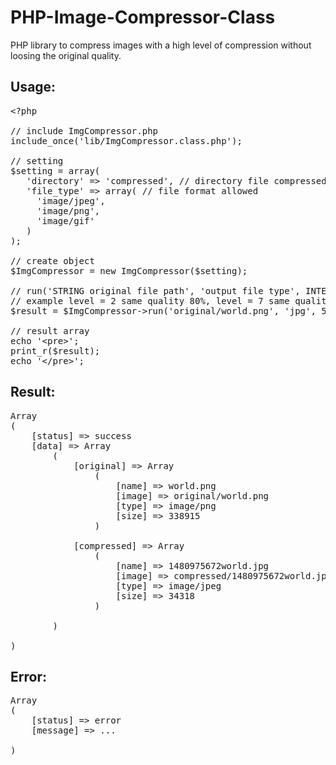 # PHP-Image-Compressor-Class
PHP library to compress images with a high level of compression without loosing the original quality.

<h2>Usage:</h2>
 

<pre>&lt;?php

// include ImgCompressor.php
include_once('lib/ImgCompressor.class.php');

// setting
$setting = array(
&nbsp; &nbsp;'directory' =&gt; 'compressed', // directory file compressed output
&nbsp; &nbsp;'file_type' =&gt; array( // file format allowed
&nbsp; &nbsp; &nbsp;'image/jpeg',
&nbsp; &nbsp; &nbsp;'image/png',
&nbsp; &nbsp; &nbsp;'image/gif'
&nbsp; &nbsp;)
);

// create object
$ImgCompressor = new ImgCompressor($setting);

// run('STRING original file path', 'output file type', INTEGER Compression level: from 0 (no compression) to 9);
// example level = 2 same quality 80%, level = 7 same quality 30% etc
$result = $ImgCompressor-&gt;run('original/world.png', 'jpg', 5); 

// result array
echo '&lt;pre&gt;';
print_r($result);
echo '&lt;/pre&gt;';</pre>
 <h2>Result:</h2>
 

<pre>Array
(
    [status] =&gt; success
    [data] =&gt; Array
        (
            [original] =&gt; Array
                (
                    [name] =&gt; world.png
                    [image] =&gt; original/world.png
                    [type] =&gt; image/png
                    [size] =&gt; 338915
                )

            [compressed] =&gt; Array
                (
                    [name] =&gt; 1480975672world.jpg
                    [image] =&gt; compressed/1480975672world.jpg
                    [type] =&gt; image/jpeg
                    [size] =&gt; 34318
                )

        )

)</pre>
 <h2>Error:</h2>
 

<pre>Array
(
    [status] =&gt; error
    [message] =&gt; ...

)</pre>
